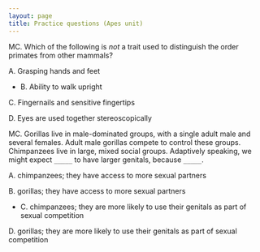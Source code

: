 ```yaml
---
layout: page
title: Practice questions (Apes unit)
---
```


MC. Which of the following is _not_ a trait used to distinguish the
order primates from other mammals?

A. Grasping hands and feet

* B. Ability to walk upright

C. Fingernails and sensitive fingertips

D. Eyes are used together stereoscopically

MC. Gorillas live in male-dominated groups, with a single adult male and several females. Adult male gorillas compete to control these groups. Chimpanzees live in large, mixed social groups. Adaptively speaking, we might expect `_____` to have larger genitals, because `_____`.

A. chimpanzees; they have access to more sexual partners

B. gorillas; they have access to more sexual partners

* C. chimpanzees; they are more likely to use their genitals as part of sexual competition

D. gorillas; they are more likely to use their genitals as part of sexual competition

